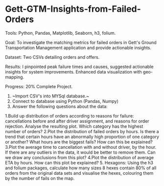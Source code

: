 # Gett-GTM-Insights-from-Failed-Orders

Tools: Python, Pandas, Matplotlib, Seaborn, h3, folium.

Goal: To investigate the matching metrics for failed orders in Gett's Ground Transportation Management application and provide actionable insights.

Dataset: Two CSVs detailing orders and offers.

Results: I pinpointed peak failure times and causes, suggested actionable insights for system improvements. Enhanced data visualization with geo-mapping.

Progress: 20% Complete Project.
1. ~Import CSV's into MYSql database.~
2. Connect to database using Python (Pandas, Numpy)
3. Answer the following questions about the data:

1.Build up distribution of orders according to reasons for failure: cancellations before and after driver assignment, and reasons for order rejection. Analyse the resulting plot. Which category has the highest number of orders?
2.Plot the distribution of failed orders by hours. Is there a trend that certain hours have an abnormally high proportion of one category or another? What hours are the biggest fails? How can this be explained?
3.Plot the average time to cancellation with and without driver, by the hour. If there are any outliers in the data, it would be better to remove them. Can we draw any conclusions from this plot?
4.Plot the distribution of average ETA by hours. How can this plot be explained?
5. Hexagons: Using the h3 and folium packages, calculate how many sizes 8 hexes contain 80% of all orders from the original data sets and visualise the hexes, colouring them by the number of fails on the map.
